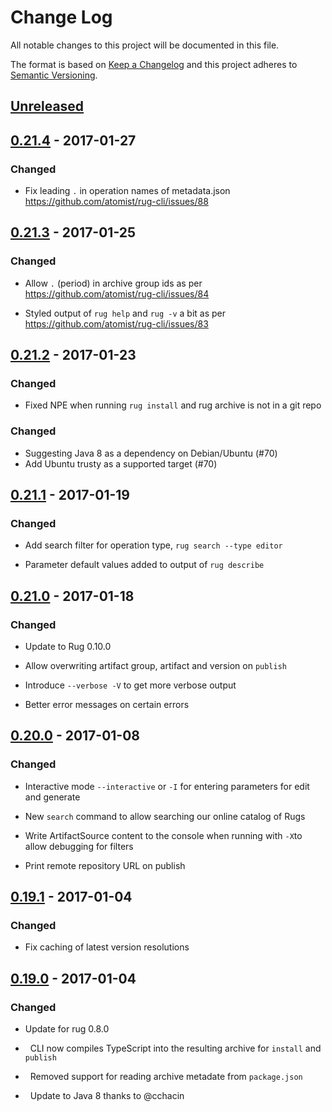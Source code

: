 # Change Log

All notable changes to this project will be documented in this file.

The format is based on [Keep a Changelog](http://keepachangelog.com/)
and this project adheres to [Semantic Versioning](http://semver.org/).

## [Unreleased]

[Unreleased]: https://github.com/atomist/rug-cli/compare/0.21.4...HEAD

## [0.21.4] - 2017-01-27

[0.21.4]: https://github.com/atomist/rug-cli/compare/0.21.3...0.21.4

### Changed

-   Fix leading `.` in operation names of metadata.json
    https://github.com/atomist/rug-cli/issues/88
    
## [0.21.3] - 2017-01-25

[0.21.3]: https://github.com/atomist/rug-cli/compare/0.21.2...0.21.3

### Changed

-   Allow `.` (period) in archive group ids as per
    https://github.com/atomist/rug-cli/issues/84
    
-   Styled output of `rug help` and `rug -v` a bit as per
    https://github.com/atomist/rug-cli/issues/83

## [0.21.2] - 2017-01-23

[0.21.2]: https://github.com/atomist/rug-cli/compare/0.21.1...0.21.2

### Changed

-   Fixed NPE when running `rug install` and rug archive is not in a git repo 

### Changed

-   Suggesting Java 8 as a dependency on Debian/Ubuntu (#70)
-   Add Ubuntu trusty as a supported target (#70)

## [0.21.1] - 2017-01-19

[0.21.1]: https://github.com/atomist/rug-cli/compare/0.21.0...0.21.1

### Changed

-   Add search filter for operation type, `rug search --type editor`

-   Parameter default values added to output of `rug describe`

## [0.21.0] - 2017-01-18

[0.21.0]: https://github.com/atomist/rug-cli/compare/0.20.0...0.21.0

### Changed

-   Update to Rug 0.10.0

-   Allow overwriting artifact group, artifact and version on `publish`

-   Introduce `--verbose -V` to get more verbose output

-   Better error messages on certain errors

## [0.20.0] - 2017-01-08

[0.20.0]: https://github.com/atomist/rug-cli/compare/0.19.1...0.20.0

### Changed

-   Interactive mode `--interactive` or `-I` for entering parameters for edit and generate

-   New `search` command to allow searching our online catalog of Rugs

-   Write ArtifactSource content to the console when running with `-X`to allow debugging for filters

-   Print remote repository URL on publish

## [0.19.1] - 2017-01-04

[0.19.1]: https://github.com/atomist/rug-cli/compare/0.19.0...0.19.1

### Changed

-   Fix caching of latest version resolutions

## [0.19.0] - 2017-01-04

[0.19.0]: https://github.com/atomist/rug-cli/compare/0.18.1...0.19.0

### Changed

-   Update for rug 0.8.0

-   CLI now compiles TypeScript into the resulting archive for `install` and `publish`

-   Removed support for reading archive metadate from `package.json`

-   Update to Java 8 thanks to @cchacin
